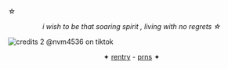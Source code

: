 ☆<center> <i> i wish to be that soaring spirit , living with no regrets ☆</i></center>

![credits 2 @nvm4536 on tiktok](https://github.com/activelyexploding/thegif/blob/main/twotime.gif)

<center>✦ <a href="https://rentry.co/ghoztflag">rentry</a>     -     <a href="https://pronouns.cc/@.d3athscolour">prns</a> ✦</center>
